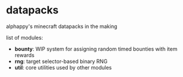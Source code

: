 # datapacks
alphappy's minecraft datapacks in the making

list of modules:
* **bounty**: WIP system for assigning random timed bounties with item rewards
* **rng**: target selector-based binary RNG
* **util**: core utilities used by other modules
